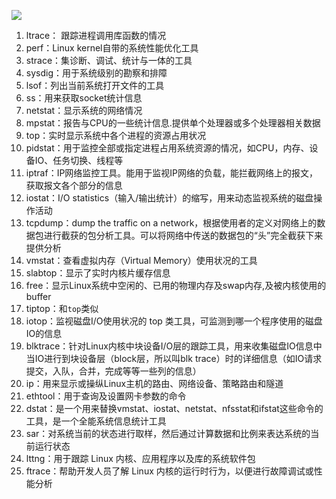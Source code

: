 ![](http://7xp2k4.com1.z0.glb.clouddn.com/command.png)


1. ltrace： 跟踪进程调用库函数的情况 
2. perf：Linux kernel自带的系统性能优化工具
3. strace：集诊断、调试、统计与一体的工具
4. sysdig：用于系统级别的勘察和排障
5. lsof：列出当前系统打开文件的工具
6. ss：用来获取socket统计信息
7. netstat：显示系统的网络情况
8. mpstat：报告与CPU的一些统计信息.提供单个处理器或多个处理器相关数据
9. top：实时显示系统中各个进程的资源占用状况
10. pidstat：用于监控全部或指定进程占用系统资源的情况，如CPU，内存、设备IO、任务切换、线程等
11. iptraf：IP网络监控工具。能用于监视IP网络的负载，能拦截网络上的报文，获取报文各个部分的信息
12. iostat：I/O statistics（输入/输出统计）的缩写，用来动态监视系统的磁盘操作活动
13. tcpdump：dump the traffic on a network，根据使用者的定义对网络上的数据包进行截获的包分析工具。可以将网络中传送的数据包的“头”完全截获下来提供分析
14. vmstat：查看虚拟内存（Virtual Memory）使用状况的工具
15. slabtop：显示了实时内核片缓存信息
16. free：显示Linux系统中空闲的、已用的物理内存及swap内存,及被内核使用的buffer
17. tiptop：和`top`类似
18. iotop：监视磁盘I/O使用状况的 top 类工具，可监测到哪一个程序使用的磁盘IO的信息
19. blktrace：针对Linux内核中块设备I/O层的跟踪工具，用来收集磁盘IO信息中当IO进行到块设备层（block层，所以叫blk trace）时的详细信息（如IO请求提交，入队，合并，完成等等一些列的信息）
20. ip：用来显示或操纵Linux主机的路由、网络设备、策略路由和隧道
21. ethtool：用于查询及设置网卡参数的命令
22. dstat：是一个用来替换vmstat、iostat、netstat、nfsstat和ifstat这些命令的工具，是一个全能系统信息统计工具
23. sar：对系统当前的状态进行取样，然后通过计算数据和比例来表达系统的当前运行状态
24. lttng：用于跟踪 Linux 内核、应用程序以及库的系统软件包
25. ftrace：帮助开发人员了解 Linux 内核的运行时行为，以便进行故障调试或性能分析


